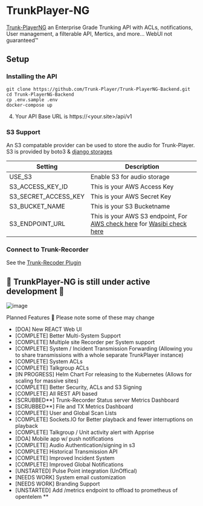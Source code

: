 # TrunkPlayer-NG

[Trunk-PlayerNG](https://github.com/Trunk-Player) an Enterprise Grade Trunking API with ACLs, notifications, User management, a filterable API, Mertics, and more... WebUI not guaranteed™ 

## Setup
### Installing the API
```
git clone https://github.com/Trunk-Player/Trunk-PlayerNG-Backend.git
cd Trunk-PlayerNG-Backend
cp .env.sample .env
docker-compose up
```
4. Your API Base URL is https://<your.site>/api/v1

### S3 Support
An S3 compatable provider can be used to store the audio for Trunk-Player. S3 is provided by boto3 & [django storages](https://django-storages.readthedocs.io/en/latest/backends/amazon-S3.html)

| Setting | Description | 
|---------|-------------|
| USE_S3 | Enable S3 for audio storage |
| S3_ACCESS_KEY_ID | This is your AWS Access Key |
| S3_SECRET_ACCESS_KEY | This is your AWS Secret Key |
| S3_BUCKET_NAME | This is your S3 Bucketname |
| S3_ENDPOINT_URL | This is your AWS S3 endpoint, For [AWS check here](https://docs.aws.amazon.com/general/latest/gr/rande.html#s3_region) for [Wasibi check here](https://docs.wasabi.com/docs/what-are-the-service-urls-for-wasabis-different-storage-regions) |

### Connect to Trunk-Recorder
See the [Trunk-Recoder Plugin](https://github.com/robotastic/trunk-recorder/blob/master/docs/Plugins.md#trunk-player-next-gen-plugin)

## 🚧 TrunkPlayer-NG is still under active development 🚧

![image](https://user-images.githubusercontent.com/11069376/152628284-ec1ba428-c8e4-4ba3-bac4-6ca13ed5ea59.png)

Planned Features 🎁
Please note some of these may change

- [DOA] New REACT Web UI
- [COMPLETE] Better Multi-System Support
- [COMPLETE] Multiple site Recorder per System support
- [COMPLETE] System / Incident Transmission Forwarding (Allowing you to share transmissions with a whole separate TrunkPlayer instance)
- [COMPLETE] System ACLs
- [COMPLETE] Talkgroup ACLs
- [IN PROGRESS] Helm Chart For releasing to the Kubernetes (Allows for scaling for massive sites)
- [COMPLETE] Better Security, ACLs and S3 Signing
- [COMPLETE] All REST API based
- [SCRUBBED**] Trunk-Recorder Status server Metrics Dashboard
- [SCRUBBED**] File and TX Metrics Dashboard
- [COMPLETE] User and Global Scan Lists
- [COMPLETE] Sockets.IO for Better playback and fewer interruptions on playback
- [COMPLETE] Talkgroup / Unit activity alert with Apprise
- [DOA] Mobile app w/ push notifications
- [COMPLETE] Audio Authentication/signing in s3
- [COMPLETE] Historical Transmission API
- [COMPLETE] Improved Incident System
- [COMPLETE] Improved Global Notifications
- [UNSTARTED] Pulse Point integration (UnOffical)
- [NEEDS WORK] System email customization
- [NEEDS WORK] Branding Support
- [UNSTARTED] Add /metrics endpoint to offload to prometheus of opentelem **